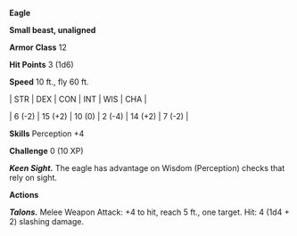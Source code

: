 **Eagle**

**Small beast, unaligned**

**Armor Class** 12

**Hit Points** 3 (1d6)

**Speed** 10 ft., fly 60 ft.

|   STR   |   DEX   |   CON   |   INT   |   WIS   |   CHA   |
  
| 6 (-2) | 15 (+2) | 10 (0) | 2 (-4) | 14 (+2) | 7 (-2) |

**Skills** Perception +4

**Challenge** 0 (10 XP)

***Keen Sight.*** The eagle has advantage on Wisdom (Perception) checks that rely on sight.

**Actions**

***Talons.*** Melee Weapon Attack: +4 to hit, reach 5 ft., one target. Hit: 4 (1d4 + 2) slashing damage.

